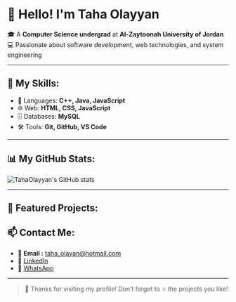 # 👋 Hello! I'm Taha Olayyan

🎓 A **Computer Science undergrad** at **Al-Zaytoonah University of Jordan**  
💻 Passionate about software development, web technologies, and system engineering

---

## 🚀 My Skills:
- 📱 Languages: **C++, Java, JavaScript**
- 🌐 Web: **HTML, CSS,  JavaScript**
- 🗄️ Databases: **MySQL**
- 🛠️ Tools: **Git, GitHub, VS Code**

---

## 📊 My GitHub Stats:

![TahaOlayyan's GitHub stats](https://github-readme-stats.vercel.app/api?username=TahaOlayyan&show_icons=true&theme=holi)

---

## 📌 Featured Projects:

## 📫 Contact Me:
- 📧 **Email :** taha_olayan@hotmail.com
- 💼 [LinkedIn](https://www.linkedin.com/in/TahaOlayyan)
- 📱 [WhatsApp](https://wa.me/962797950659)

---

> 💙 Thanks for visiting my profile! Don’t forget to ⭐️ the projects you like!
